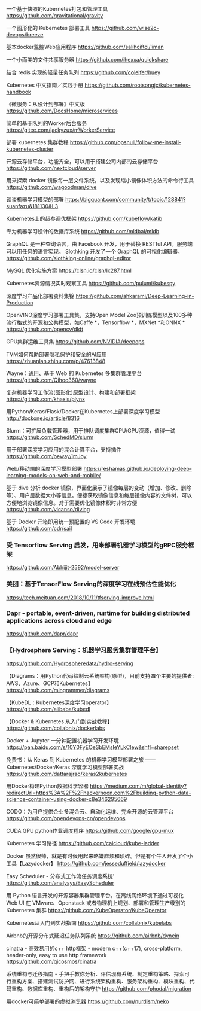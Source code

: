 一个基于快照的Kubernetes打包和管理工具
https://github.com/gravitational/gravity

一个图形化的 Kubernetes 部署工具
https://github.com/wise2c-devops/breeze

基本docker监控Web应用程序
https://github.com/salihciftci/liman

一个小而美的文件共享服务器
https://github.com/ihexxa/quickshare

结合 redis 实现的轻量任务队列
https://github.com/coleifer/huey

Kubernetes 中文指南／实践手册
https://github.com/rootsongjc/kubernetes-handbook

《微服务：从设计到部署》中文版
https://github.com/DocsHome/microservices

简单的基于队列的Worker后台服务
https://gitee.com/jackyzux/mWorkerService

部署 kubernetes 集群教程
https://github.com/opsnull/follow-me-install-kubernetes-cluster

开源云存储平台，功能齐全，可以用于搭建公司内部的云存储平台
https://github.com/nextcloud/server

用来探索 docker 镜像每一层文件系统，以及发现缩小镜像体积方法的命令行工具
https://github.com/wagoodman/dive

谈谈机器学习模型的部署
https://bigquant.com/community/t/topic/128841?suanfazu&181130&L3

Kubernetes上的超参调优框架
https://github.com/kubeflow/katib

专为机器学习设计的数据库系统
https://github.com/mldbai/mldb

GraphQL 是一种查询语言，由 Facebook 开发，用于替换 RESTful API。服务端可以用任何的语言实现。
Slothking 开发了一个 GraphQL 的可视化编辑器。
https://github.com/slothking-online/graphql-editor

MySQL 优化实施方案
https://clsn.io/clsn/lx287.html

Kubernetes资源情况实时观察工具
https://github.com/pulumi/kubespy

深度学习产品化部署资料集锦
https://github.com/ahkarami/Deep-Learning-in-Production

OpenVINO深度学习部署工具集，支持Open Model Zoo预训练模型以及100多种流行格式的开源和公共模型，如Caffe *，Tensorflow *，MXNet *和ONNX *
https://github.com/opencv/dldt

GPU集群运维工具集
https://github.com/NVIDIA/deepops

TVM如何帮助部署隐私保护和安全的AI应用
https://zhuanlan.zhihu.com/p/47613848

Wayne：通用、基于 Web 的 Kubernetes 多集群管理平台
https://github.com/Qihoo360/wayne

复杂机器学习工作流(图形化)原型设计、构建和部署框架
https://github.com/khaxis/plynx

用Python/Keras/Flask/Docker在Kubernetes上部署深度学习模型
http://dockone.io/article/8316

Slurm：可扩展负载管理器，用于排队调度集群CPU/GPU资源，值得一试
https://github.com/SchedMD/slurm

用于部署深度学习应用的混合计算平台，支持插件
https://github.com/oeway/ImJoy

Web/移动端的深度学习模型部署
https://reshamas.github.io/deploying-deep-learning-models-on-web-and-mobile/

基于 dive 分析 docker 镜像，界面化展示了镜像每层的变动（增加、修改、删除等）、用户层数据大小等信息。便捷获取镜像信息和每层镜像内容的文件树，可以方便地浏览镜像信息。对于需要优化镜像体积时非常方便
https://github.com/vicanso/diving

基于 Docker 开箱即用统一预配置的 VS Code 开发环境
https://github.com/cdr/sail

### 受 Tensorflow Serving 启发，用来部署机器学习模型的gRPC服务框架
https://github.com/Abhijit-2592/model-server

### 美团：基于TensorFlow Serving的深度学习在线预估性能优化
https://tech.meituan.com/2018/10/11/tfserving-improve.html

### Dapr - portable, event-driven, runtime for building distributed applications across cloud and edge
https://github.com/dapr/dapr

### 【Hydrosphere Serving：机器学习服务集群管理平台】
https://github.com/Hydrospheredata/hydro-serving

【Diagrams：用Python代码绘制云系统架构(原型)，目前支持四个主要的提供者: AWS、Azure、GCP和Kubernetes】
https://github.com/mingrammer/diagrams

【KubeDL：Kubernetes深度学习operator】
https://github.com/alibaba/kubedl

【Docker & Kubernetes 从入门到实战教程】
https://github.com/collabnix/dockerlabs

Docker + Jupyter 一分钟配置机器学习开发环境
https://pan.baidu.com/s/10Y0FyEOeSbEMsIeYLkClew&shfl=sharepset

免费书：从 Keras 到 Kubernetes 的机器学习模型部署之旅 —— Kubernetes/Docker/Keras 深度学习模型部署实战
https://github.com/dattarajrao/keras2kubernetes

用Docker构建Python数据科学容器
https://medium.com/m/global-identity?redirectUrl=https%3A%2F%2Fhackernoon.com%2Fbuilding-python-data-science-container-using-docker-c8e346295669

CODO：为用户提供企业多混合云、自动化运维、完全开源的云管理平台
https://github.com/opendevops-cn/opendevops

CUDA GPU python作业调度程序
https://github.com/google/gpu-mux

Kubernetes 学习路径
https://github.com/caicloud/kube-ladder

Docker 虽然很帅，就是有时候用起来略嫌麻烦和琐碎。但是有个牛人开发了个小工具【Lazydocker】
https://github.com/jesseduffield/lazydocker

Easy Scheduler - 分布式工作流任务调度系统'
https://github.com/analysys/EasyScheduler

用 Python 语言开发的开源容器集群管理平台。在离线网络环境下通过可视化 Web UI 在 VMware、Openstack 或者物理机上规划、部署和管理生产级别的 Kubernetes 集群
https://github.com/KubeOperator/KubeOperator

Kubernetes从入门到实战指南
https://github.com/collabnix/kubelabs

Airbnb的开源分布式延迟任务队列系统
https://github.com/airbnb/dynein

cinatra - 高效易用的c++ http框架 - modern c++(c++17), cross-platform, header-only, easy to use http framework
https://github.com/qicosmos/cinatra

系统重构与迁移指南 - 手把手教你分析、评估现有系统、制定重构策略、探索可行重构方案、搭建测试防护网、进行系统架构重构、服务架构重构、模块重构、代码重构、数据库重构、重构后的架构守护
https://github.com/phodal/migration

用docker可简单部署的虚拟浏览器
https://github.com/nurdism/neko